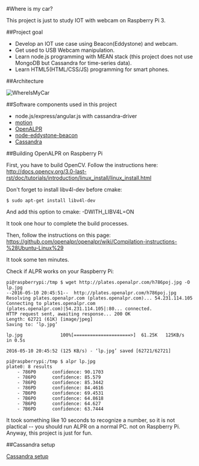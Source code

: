 #Where is my car?

This project is just to study IOT with webcam on Raspberry Pi 3.

##Project goal

- Develop an IOT use case using Beacon(Eddystone) and webcam.
- Get used to USB Webcam manipulation.
- Learn node.js programming with MEAN stack (this project does not use MongoDB but Cassandra for time-series data).
- Learn HTML5(HTML/CSS/JS) programming for smart phones.

##Architecture

![WhereIsMyCar](https://docs.google.com/drawings/d/1_GiS80Nem-KqX6v-HBjz98eovvMlLeTybwrgqH_1kmg/pub?w=640&h=480)

##Software components used in this project
- node.js/express/angular.js with cassandra-driver
- [motion](http://www.lavrsen.dk/foswiki/bin/view/Motion/WebHome)
- [OpenALPR](https://github.com/openalpr/openalpr)
- [node-eddystone-beacon](https://github.com/don/node-eddystone-beacon)
- [Cassandra](http://cassandra.apache.org)

##Building OpenALPR on Raspberry Pi

First, you have to build OpenCV. Follow the instructions here: http://docs.opencv.org/3.0-last-rst/doc/tutorials/introduction/linux_install/linux_install.html

Don't forget to install libv4l-dev before cmake:
```
$ sudo apt-get install libv4l-dev
```
And add this option to cmake: -DWITH_LIBV4L=ON

It took one hour to complete the build processes.

Then, follow the instructions on this page: https://github.com/openalpr/openalpr/wiki/Compilation-instructions-%28Ubuntu-Linux%29

It took some ten minutes.

Check if ALPR works on your Raspberry Pi:
```
pi@raspberrypi:/tmp $ wget http://plates.openalpr.com/h786poj.jpg -O lp.jpg
--2016-05-10 20:45:51--  http://plates.openalpr.com/h786poj.jpg
Resolving plates.openalpr.com (plates.openalpr.com)... 54.231.114.105
Connecting to plates.openalpr.com (plates.openalpr.com)|54.231.114.105|:80... connected.
HTTP request sent, awaiting response... 200 OK
Length: 62721 (61K) [image/jpeg]
Saving to: ‘lp.jpg’

lp.jpg              100%[=====================>]  61.25K   125KB/s   in 0.5s

2016-05-10 20:45:52 (125 KB/s) - ‘lp.jpg’ saved [62721/62721]

pi@raspberrypi:/tmp $ alpr lp.jpg
plate0: 8 results
    - 786P0      confidence: 90.1703
    - 786PO      confidence: 85.579
    - 786PQ      confidence: 85.3442
    - 786PD      confidence: 84.4616
    - 7B6P0      confidence: 69.4531
    - 7B6PO      confidence: 64.8618
    - 7B6PQ      confidence: 64.627
    - 7B6PD      confidence: 63.7444
```

It took something like 10 seconds to recognize a number, so it is not plactical -- you should run ALPR on a normal PC. not on Raspberry Pi. Anyway, this project is just for fun.

##Cassandra setup

[Cassandra setup](./doc/cassandra.md)

